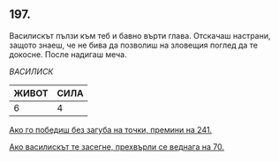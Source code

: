 ## 197.

Василискът пълзи към теб и бавно върти глава. Отскачаш настрани,
защото знаеш, че не бива да позволиш на зловещия поглед да те
докосне. После надигаш меча.

_ВАСИЛИСК_

ЖИВОТ | СИЛА
--- | ---
6 | 4

[Ако го победиш без загуба на точки, премини на 241.](./241)

[Ако василискът те засегне, прехвърли се веднага на 70.](./70)
